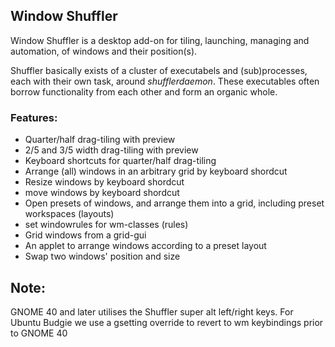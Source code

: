 ## Window Shuffler
Window Shuffler is a desktop add-on for tiling, launching, managing and automation, of windows and their position(s).

Shuffler basically exists of a cluster of executabels and (sub)processes, each with their own task, around *shufflerdaemon*. These executables often borrow functionality from each other and form an organic whole.

### Features:
- Quarter/half drag-tiling with preview
- 2/5 and 3/5 width drag-tiling with preview
- Keyboard shortcuts for quarter/half drag-tiling
- Arrange (all) windows in an arbitrary grid by keyboard shordcut
- Resize windows by keyboard shordcut
- move windows by keyboard shordcut
- Open presets of windows, and arrange them into a grid, including preset workspaces (layouts)
- set windowrules for wm-classes (rules)
- Grid windows from a grid-gui
- An applet to arrange windows according to a preset layout
- Swap two windows' position and size 


## Note:
GNOME 40 and later utilises the Shuffler super alt left/right keys. For Ubuntu Budgie we use a gsetting override to revert to wm keybindings prior to GNOME 40

